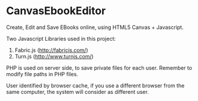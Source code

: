 # CanvasEbookEditor
Create, Edit and Save EBooks online, using HTML5 Canvas + Javascript.

Two Javascript Libraries used in this project:<br/>
1. Fabric.js (http://fabricjs.com/)<br/>
2. Turn.js (http://www.turnjs.com/)

PHP is used on server side, to save private files for each user. Remember to modify file paths in PHP files.

User identified by browser cache, if you use a different browser from the same computer, the system will consider as different user.
